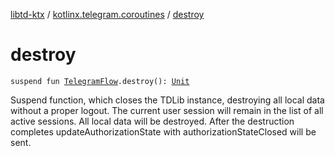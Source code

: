 [libtd-ktx](../index.md) / [kotlinx.telegram.coroutines](index.md) / [destroy](./destroy.md)

# destroy

`suspend fun `[`TelegramFlow`](../kotlinx.telegram.core/-telegram-flow/index.md)`.destroy(): `[`Unit`](https://kotlinlang.org/api/latest/jvm/stdlib/kotlin/-unit/index.html)

Suspend function, which closes the TDLib instance, destroying all local data without a proper
logout. The current user session will remain in the list of all active sessions. All local data will
be destroyed. After the destruction completes updateAuthorizationState with authorizationStateClosed
will be sent.

